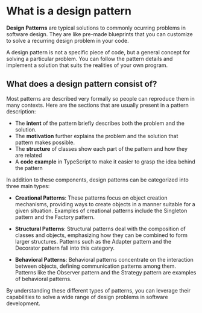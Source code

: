# What is a design pattern

**Design Patterns** are typical solutions to commonly ocurring problems in software design. They are like pre-made blueprints that you can customize to solve a recurring design problem in your code.

A design pattern is not a specific piece of code, but a general concept for solving a particular problem. You can follow the pattern details and implement a solution that suits the realities of your own program.

## What does a design pattern consist of?

Most patterns are described very formally so people can reproduce them in many contexts. Here are the sections that are usually present in a pattern description:

- The **intent** of the pattern briefly describes both the problem and the solution.
- The **motivation** further explains the problem and the solution that pattern makes possible.
- The **structure** of classes show each part of the pattern and how they are related
- A **code example** in TypeScript to make it easier to grasp the idea behind the pattern

In addition to these components, design patterns can be categorized into three main types:

- **Creational Patterns**: These patterns focus on object creation mechanisms, providing ways to create objects in a manner suitable for a given situation. Examples of creational patterns include the Singleton pattern and the Factory pattern.

- **Structural Patterns**: Structural patterns deal with the composition of classes and objects, emphasizing how they can be combined to form larger structures. Patterns such as the Adapter pattern and the Decorator pattern fall into this category.

- **Behavioral Patterns**: Behavioral patterns concentrate on the interaction between objects, defining communication patterns among them. Patterns like the Observer pattern and the Strategy pattern are examples of behavioral patterns.

By understanding these different types of patterns, you can leverage their capabilities to solve a wide range of design problems in software development.
